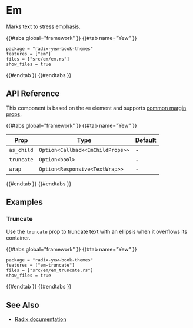 # Em

Marks text to stress emphasis.

{{#tabs global="framework" }}
{{#tab name="Yew" }}

```toml,trunk
package = "radix-yew-book-themes"
features = ["em"]
files = ["src/em/em.rs"]
show_files = true
```

{{#endtab }}
{{#endtabs }}

## API Reference

This component is based on the `em` element and supports [common margin props](../overview/layout.md#margin-props).

{{#tabs global="framework" }}
{{#tab name="Yew" }}

| Prop       | Type                             | Default |
| ---------- | -------------------------------- | ------- |
| `as_child` | `Option<Callback<EmChildProps>>` | -       |
| `truncate` | `Option<bool>`                   | -       |
| `wrap`     | `Option<Responsive<TextWrap>>`   | -       |

{{#endtab }}
{{#endtabs }}

## Examples

### Truncate

Use the `truncate` prop to truncate text with an ellipsis when it overflows its container.

{{#tabs global="framework" }}
{{#tab name="Yew" }}

```toml,trunk
package = "radix-yew-book-themes"
features = ["em-truncate"]
files = ["src/em/em_truncate.rs"]
show_files = true
```

{{#endtab }}
{{#endtabs }}

## See Also

-   [Radix documentation](https://www.radix-ui.com/themes/docs/components/em)
